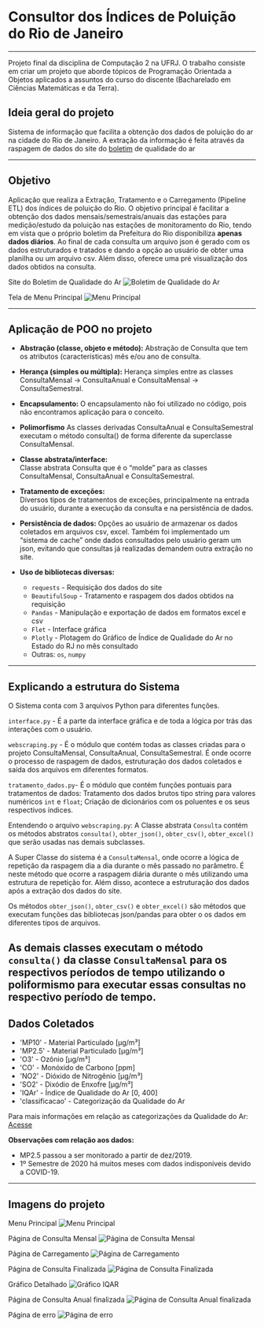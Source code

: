 # Consultor dos Índices de Poluição do Rio de Janeiro

---
Projeto final da disciplina de Computação 2 na UFRJ. O trabalho consiste em criar um projeto que aborde tópicos de Programação Orientada a Objetos aplicados a assuntos do curso do discente (Bacharelado em Ciências Matemáticas e da Terra).

## Ideia geral do projeto

Sistema de informação que facilita a obtenção dos dados de poluição do ar na cidade do Rio de Janeiro. A extração da informação é feita através da raspagem de dados do site do [boletim](https://jeap.rio.rj.gov.br/je-metinfosmac/boletim) de qualidade do ar

---

## Objetivo

Aplicação que realiza a Extração, Tratamento e o Carregamento (Pipeline ETL) dos índices de poluição do Rio. O objetivo principal é facilitar a obtenção dos dados mensais/semestrais/anuais das estações para medição/estudo da poluição nas estações de monitoramento do Rio, tendo em vista que o próprio boletim da Prefeitura do Rio disponibiliza **apenas dados diários**. Ao final de cada consulta um arquivo json é gerado com os dados estruturados e tratados e dando a opção ao usuário de obter uma planilha ou um arquivo csv. Além disso, oferece uma pré visualização dos dados obtidos na consulta.

Site do Boletim de Qualidade do Ar 
![Boletim de Qualidade do Ar](https://github.com/herianc/dados_arRJ/blob/main/imagens/site.png?raw=true)

Tela de Menu Principal
![Menu Principal](https://github.com/herianc/dados_arRJ/blob/main/imagens/01_menu_principal.png?raw=true)

---

## Aplicação de POO no projeto

- **Abstração (classe, objeto e método):**
Abstração de Consulta que tem os atributos (características) mês e/ou ano de consulta.

- **Herança (simples ou múltipla):**
Herança simples entre as classes ConsultaMensal -> ConsultaAnual e ConsultaMensal -> ConsultaSemestral.
- **Encapsulamento:**
O encapsulamento não foi utilizado no código, pois não encontramos aplicação para o conceito.
- **Polimorfismo**
As classes derivadas ConsultaAnual e ConsultaSemestral executam o método consulta() de forma diferente da superclasse ConsultaMensal.
- **Classe abstrata/interface:**  
Classe abstrata Consulta que é o “molde” para as classes ConsultaMensal, ConsultaAnual e ConsultaSemestral.
- **Tratamento de exceções:**  
Diversos tipos de tratamentos de exceções, principalmente na entrada do usuário, durante a execução da consulta e na persistência de dados.
- **Persistência de dados:**
Opções ao usuário de armazenar os dados coletados em arquivos csv, excel. Também foi implementado um “sistema de cache” onde dados consultados pelo usuário geram um json, evitando que consultas já realizadas demandem outra extração no site.
- **Uso de bibliotecas diversas:**
  - `requests`  - Requisição dos dados do site
  - `BeautifulSoup` - Tratamento e raspagem dos dados obtidos na requisição
  - `Pandas` - Manipulação e exportação de dados em formatos excel e csv
  - `Flet` - Interface gráfica
  - `Plotly` - Plotagem do Gráfico de Índice de Qualidade do Ar no Estado do RJ no mês consultado
  - Outras: `os`, `numpy`

---

## Explicando a estrutura do Sistema

O Sistema conta com 3 arquivos Python para diferentes funções.

`interface.py` - É a parte da interface gráfica e de toda a lógica por trás das interações com o usuário.

`webscraping.py` - É o módulo que contém todas as classes criadas para o projeto ConsultaMensal, ConsultaAnual, ConsultaSemestral. É onde ocorre o processo de raspagem de dados, estruturação dos dados coletados e saída dos arquivos em diferentes formatos.

`tratamento_dados.py`- É o módulo que contém funções pontuais para tratamentos de dados: Tratamento dos dados brutos tipo string para valores numéricos `int` e `float`; Criação de dicionários com os poluentes e os seus respectivos índices.

Entendendo o arquivo `webscraping.py`:
A Classe abstrata `Consulta` contém os métodos abstratos `consulta()`, `obter_json()`, `obter_csv()`, `obter_excel()` que serão usadas nas demais subclasses.

A  Super Classe do sistema é a `ConsultaMensal`, onde ocorre a lógica de repetição da raspagem dia a dia durante o mês passado no parâmetro. É neste método que ocorre a raspagem diária durante o mês utilizando uma estrutura de repetição for. Além disso, acontece a estruturação dos dados após a extração dos dados do site.  

Os métodos `obter_json()`, `obter_csv()` e `obter_excel()` são métodos que executam funções das bibliotecas json/pandas para obter o os dados em diferentes tipos de arquivos.

As demais classes executam o método `consulta()` da classe `ConsultaMensal` para os respectivos períodos de tempo utilizando o poliformismo para executar essas consultas no respectivo período de tempo.
---

## Dados Coletados

- 'MP10' - Material Particulado [µg/m³]
- 'MP2.5' - Material Particulado [µg/m³]
- 'O3' - Ozônio [µg/m³]
- 'CO' - Monóxido de Carbono [ppm]
- 'NO2' - Dióxido de Nitrogênio [µg/m³]
- 'SO2' - Dixódio de Enxofre [µg/m³]
- 'IQAr' - Índice de Qualidade do Ar [0, 400]
- 'classificacao' - Categorização da Qualidade do Ar

Para mais informações em relação as categorizações da Qualidade do Ar: [Acesse](https://jeap.rio.rj.gov.br/je-metinfosmac/boletim)

**Observações com relação aos dados:**

- MP2.5 passou a ser monitorado a partir de dez/2019.
- 1º Semestre de 2020 há muitos meses com dados indisponíveis devido a COVID-19.

---

## Imagens do projeto

Menu Principal
![Menu Principal](https://github.com/herianc/dados_arRJ/blob/main/imagens/01_menu_principal.png?raw=true)

Página de Consulta Mensal
![Página de Consulta Mensal](https://github.com/herianc/dados_arRJ/blob/main/imagens/02_page_consulta_mensal.png?raw=true)

Página de Carregamento
![Página de Carregamento](https://github.com/herianc/dados_arRJ/blob/main/imagens/03_page_loading.png?raw=true)

Página de Consulta Finalizada
![Página de Consulta Finalizada](https://github.com/herianc/dados_arRJ/blob/main/imagens/04_page_cmensal_realizada.png?raw=true)

Gráfico Detalhado
![Gráfico IQAR](https://github.com/herianc/dados_arRJ/blob/main/imagens/09_gr%C3%A1fico.png?raw=true)

Página de Consulta Anual finalizada
![Página de Consulta Anual finalizada](https://github.com/herianc/dados_arRJ/blob/main/imagens/06_page_canual_realizada.png?raw=true)

Página de erro
![Página de erro](https://github.com/herianc/dados_arRJ/blob/main/imagens/08_page_erro.png?raw=true)



